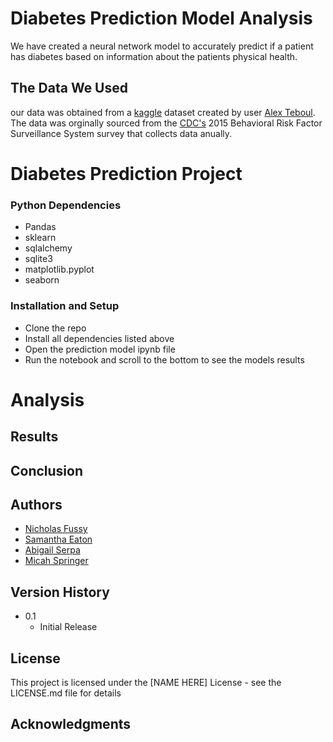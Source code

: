 # Diabetes Prediction Model Analysis 

We have created a neural network model to accurately predict if a patient has diabetes based on information about the patients physical health.

## The Data We Used
our data was obtained from a [kaggle](https://www.kaggle.com/datasets/alexteboul/diabetes-health-indicators-dataset) dataset created by user [Alex Teboul](https://www.kaggle.com/alexteboul). The data was orginally sourced from the [CDC's](https://www.cdc.gov/brfss/annual_data/annual_data.htm) 2015  Behavioral Risk Factor Surveillance System survey that collects data anually.

# Diabetes Prediction Project

### Python Dependencies

* Pandas
* sklearn
* sqlalchemy
* sqlite3
* matplotlib.pyplot
* seaborn

### Installation and Setup

* Clone the repo
* Install all dependencies listed above
* Open the prediction model ipynb file
* Run the notebook and scroll to the bottom to see the models results

# Analysis

## Results

## Conclusion

## Authors

* [Nicholas Fussy](https://github.com/nfussy)
* [Samantha Eaton](https://github.com/SamEaton20)
* [Abigail Serpa](https://github.com/AbigailSerpa)
* [Micah Springer](https://github.com/micah-11101)

## Version History

* 0.1
    * Initial Release

## License

This project is licensed under the [NAME HERE] License - see the LICENSE.md file for details

## Acknowledgments

